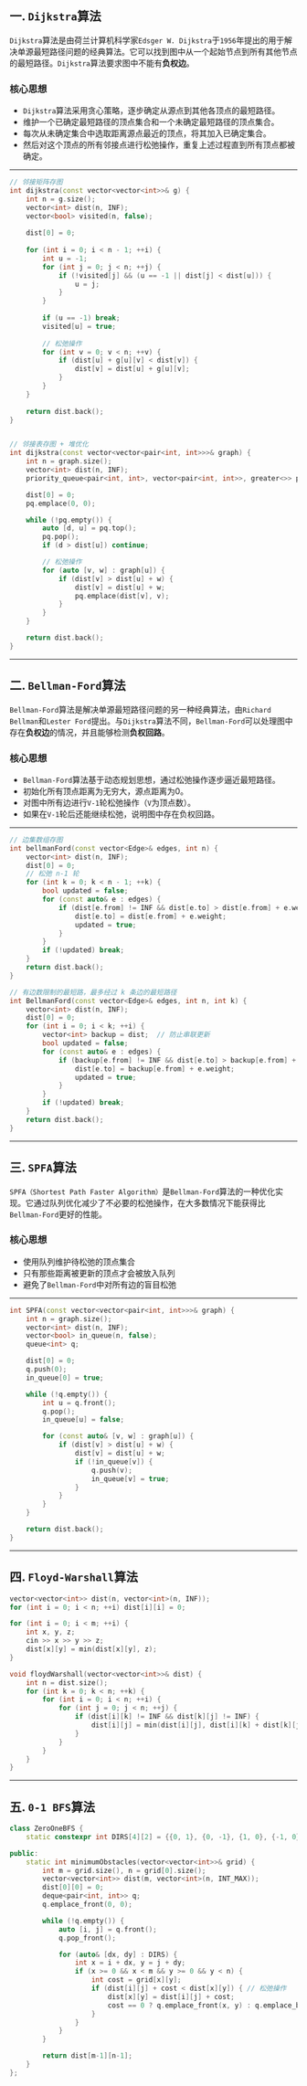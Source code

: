 ## 一. `Dijkstra`算法

`Dijkstra`算法是由荷兰计算机科学家`Edsger W. Dijkstra`于`1956`年提出的用于解决单源最短路径问题的经典算法。它可以找到图中从一个起始节点到所有其他节点的最短路径。`Dijkstra`算法要求图中不能有**负权边**。

### 核心思想
- `Dijkstra`算法采用贪心策略，逐步确定从源点到其他各顶点的最短路径。
- 维护一个已确定最短路径的顶点集合和一个未确定最短路径的顶点集合。
- 每次从未确定集合中选取距离源点最近的顶点，将其加入已确定集合。
- 然后对这个顶点的所有邻接点进行松弛操作，重复上述过程直到所有顶点都被确定。

---

```cpp
// 邻接矩阵存图
int dijkstra(const vector<vector<int>>& g) {
    int n = g.size();
    vector<int> dist(n, INF);
    vector<bool> visited(n, false);
    
    dist[0] = 0;
    
    for (int i = 0; i < n - 1; ++i) {
        int u = -1;
        for (int j = 0; j < n; ++j) {
            if (!visited[j] && (u == -1 || dist[j] < dist[u])) {
                u = j;
            }
        }
        
        if (u == -1) break;
        visited[u] = true;
        
        // 松弛操作
        for (int v = 0; v < n; ++v) {
            if (dist[u] + g[u][v] < dist[v]) {
                dist[v] = dist[u] + g[u][v];
            }
        }
    }
    
    return dist.back();
}


// 邻接表存图 + 堆优化
int dijkstra(const vector<vector<pair<int, int>>>& graph) {
    int n = graph.size();
    vector<int> dist(n, INF);
    priority_queue<pair<int, int>, vector<pair<int, int>>, greater<>> pq;

    dist[0] = 0;
    pq.emplace(0, 0);

    while (!pq.empty()) {
        auto [d, u] = pq.top();
        pq.pop();
        if (d > dist[u]) continue;

        // 松弛操作
        for (auto [v, w] : graph[u]) {
            if (dist[v] > dist[u] + w) {
                dist[v] = dist[u] + w;
                pq.emplace(dist[v], v);
            }
        }
    }

    return dist.back();
}
```

---

## 二. `Bellman-Ford`算法

`Bellman-Ford`算法是解决单源最短路径问题的另一种经典算法，由`Richard Bellman`和`Lester Ford`提出。与`Dijkstra`算法不同，`Bellman-Ford`可以处理图中存在**负权边**的情况，并且能够检测**负权回路**。

### 核心思想
- `Bellman-Ford`算法基于动态规划思想，通过松弛操作逐步逼近最短路径。
- 初始化所有顶点距离为无穷大，源点距离为0。
- 对图中所有边进行`V-1`轮松弛操作（`V`为顶点数）。
- 如果在`V-1`轮后还能继续松弛，说明图中存在负权回路。

---

```cpp
// 边集数组存图
int bellmanFord(const vector<Edge>& edges, int n) {
    vector<int> dist(n, INF);
    dist[0] = 0;
    // 松弛 n-1 轮
    for (int k = 0; k < n - 1; ++k) {
        bool updated = false;
        for (const auto& e : edges) {
            if (dist[e.from] != INF && dist[e.to] > dist[e.from] + e.weight) {
                dist[e.to] = dist[e.from] + e.weight;
                updated = true;
            }
        }
        if (!updated) break;
    }
    return dist.back();
}

// 有边数限制的最短路，最多经过 k 条边的最短路径
int BellmanFord(const vector<Edge>& edges, int n, int k) {
    vector<int> dist(n, INF);
    dist[0] = 0;
    for (int i = 0; i < k; ++i) {
        vector<int> backup = dist;  // 防止串联更新
        bool updated = false;
        for (const auto& e : edges) {
            if (backup[e.from] != INF && dist[e.to] > backup[e.from] + e.weight) {
                dist[e.to] = backup[e.from] + e.weight;
                updated = true;
            }
        }
        if (!updated) break;
    }
    return dist.back();
}
```

---

## 三. `SPFA`算法
`SPFA（Shortest Path Faster Algorithm）`是`Bellman-Ford`算法的一种优化实现。它通过队列优化减少了不必要的松弛操作，在大多数情况下能获得比`Bellman-Ford`更好的性能。

### 核心思想

- 使用队列维护待松弛的顶点集合
- 只有那些距离被更新的顶点才会被放入队列
- 避免了`Bellman-Ford`中对所有边的盲目松弛

---

```cpp
int SPFA(const vector<vector<pair<int, int>>>& graph) {
    int n = graph.size();
    vector<int> dist(n, INF);
    vector<bool> in_queue(n, false);
    queue<int> q;

    dist[0] = 0;
    q.push(0);
    in_queue[0] = true;

    while (!q.empty()) {
        int u = q.front();
        q.pop();
        in_queue[u] = false;

        for (const auto& [v, w] : graph[u]) {
            if (dist[v] > dist[u] + w) {
                dist[v] = dist[u] + w;
                if (!in_queue[v]) {
                    q.push(v);
                    in_queue[v] = true;
                }
            }
        }
    }

    return dist.back();
}
```

---

## 四. `Floyd-Warshall`算法

```cpp
vector<vector<int>> dist(n, vector<int>(n, INF));
for (int i = 0; i < n; ++i) dist[i][i] = 0;

for (int i = 0; i < m; ++i) {
    int x, y, z;
    cin >> x >> y >> z;
    dist[x][y] = min(dist[x][y], z);
}

void floydWarshall(vector<vector<int>>& dist) {
    int n = dist.size();
    for (int k = 0; k < n; ++k) {
        for (int i = 0; i < n; ++i) {
            for (int j = 0; j < n; ++j) {
                if (dist[i][k] != INF && dist[k][j] != INF) {
                    dist[i][j] = min(dist[i][j], dist[i][k] + dist[k][j]);
                }
            }
        }
    }
}
```

---

## 五. `0-1 BFS`算法

```cpp
class ZeroOneBFS {
    static constexpr int DIRS[4][2] = {{0, 1}, {0, -1}, {1, 0}, {-1, 0}};

public:
    static int minimumObstacles(vector<vector<int>>& grid) {
        int m = grid.size(), n = grid[0].size();
        vector<vector<int>> dist(m, vector<int>(n, INT_MAX));
        dist[0][0] = 0;
        deque<pair<int, int>> q;
        q.emplace_front(0, 0);

        while (!q.empty()) {
            auto [i, j] = q.front();
            q.pop_front();

            for (auto& [dx, dy] : DIRS) {
                int x = i + dx, y = j + dy;
                if (x >= 0 && x < m && y >= 0 && y < n) {
                    int cost = grid[x][y];
                    if (dist[i][j] + cost < dist[x][y]) { // 松弛操作
                        dist[x][y] = dist[i][j] + cost;
                        cost == 0 ? q.emplace_front(x, y) : q.emplace_back(x, y);
                    }
                }
            }
        }

        return dist[m-1][n-1];
    }
};
```
